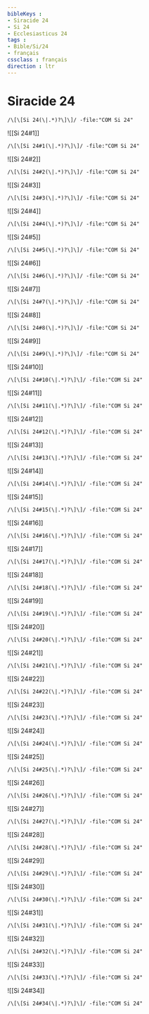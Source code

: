 ```yaml
---
bibleKeys : 
- Siracide 24
- Si 24
- Ecclesiasticus 24
tags : 
- Bible/Si/24
- français
cssclass : français
direction : ltr
---
```


# Siracide 24

```query
/\[\[Si 24(\|.*)?\]\]/ -file:"COM Si 24"
```



![[Si 24#1]]

```query
/\[\[Si 24#1(\|.*)?\]\]/ -file:"COM Si 24"
```

![[Si 24#2]]

```query
/\[\[Si 24#2(\|.*)?\]\]/ -file:"COM Si 24"
```

![[Si 24#3]]

```query
/\[\[Si 24#3(\|.*)?\]\]/ -file:"COM Si 24"
```

![[Si 24#4]]

```query
/\[\[Si 24#4(\|.*)?\]\]/ -file:"COM Si 24"
```

![[Si 24#5]]

```query
/\[\[Si 24#5(\|.*)?\]\]/ -file:"COM Si 24"
```

![[Si 24#6]]

```query
/\[\[Si 24#6(\|.*)?\]\]/ -file:"COM Si 24"
```

![[Si 24#7]]

```query
/\[\[Si 24#7(\|.*)?\]\]/ -file:"COM Si 24"
```

![[Si 24#8]]

```query
/\[\[Si 24#8(\|.*)?\]\]/ -file:"COM Si 24"
```

![[Si 24#9]]

```query
/\[\[Si 24#9(\|.*)?\]\]/ -file:"COM Si 24"
```

![[Si 24#10]]

```query
/\[\[Si 24#10(\|.*)?\]\]/ -file:"COM Si 24"
```

![[Si 24#11]]

```query
/\[\[Si 24#11(\|.*)?\]\]/ -file:"COM Si 24"
```

![[Si 24#12]]

```query
/\[\[Si 24#12(\|.*)?\]\]/ -file:"COM Si 24"
```

![[Si 24#13]]

```query
/\[\[Si 24#13(\|.*)?\]\]/ -file:"COM Si 24"
```

![[Si 24#14]]

```query
/\[\[Si 24#14(\|.*)?\]\]/ -file:"COM Si 24"
```

![[Si 24#15]]

```query
/\[\[Si 24#15(\|.*)?\]\]/ -file:"COM Si 24"
```

![[Si 24#16]]

```query
/\[\[Si 24#16(\|.*)?\]\]/ -file:"COM Si 24"
```

![[Si 24#17]]

```query
/\[\[Si 24#17(\|.*)?\]\]/ -file:"COM Si 24"
```

![[Si 24#18]]

```query
/\[\[Si 24#18(\|.*)?\]\]/ -file:"COM Si 24"
```

![[Si 24#19]]

```query
/\[\[Si 24#19(\|.*)?\]\]/ -file:"COM Si 24"
```

![[Si 24#20]]

```query
/\[\[Si 24#20(\|.*)?\]\]/ -file:"COM Si 24"
```

![[Si 24#21]]

```query
/\[\[Si 24#21(\|.*)?\]\]/ -file:"COM Si 24"
```

![[Si 24#22]]

```query
/\[\[Si 24#22(\|.*)?\]\]/ -file:"COM Si 24"
```

![[Si 24#23]]

```query
/\[\[Si 24#23(\|.*)?\]\]/ -file:"COM Si 24"
```

![[Si 24#24]]

```query
/\[\[Si 24#24(\|.*)?\]\]/ -file:"COM Si 24"
```

![[Si 24#25]]

```query
/\[\[Si 24#25(\|.*)?\]\]/ -file:"COM Si 24"
```

![[Si 24#26]]

```query
/\[\[Si 24#26(\|.*)?\]\]/ -file:"COM Si 24"
```

![[Si 24#27]]

```query
/\[\[Si 24#27(\|.*)?\]\]/ -file:"COM Si 24"
```

![[Si 24#28]]

```query
/\[\[Si 24#28(\|.*)?\]\]/ -file:"COM Si 24"
```

![[Si 24#29]]

```query
/\[\[Si 24#29(\|.*)?\]\]/ -file:"COM Si 24"
```

![[Si 24#30]]

```query
/\[\[Si 24#30(\|.*)?\]\]/ -file:"COM Si 24"
```

![[Si 24#31]]

```query
/\[\[Si 24#31(\|.*)?\]\]/ -file:"COM Si 24"
```

![[Si 24#32]]

```query
/\[\[Si 24#32(\|.*)?\]\]/ -file:"COM Si 24"
```

![[Si 24#33]]

```query
/\[\[Si 24#33(\|.*)?\]\]/ -file:"COM Si 24"
```

![[Si 24#34]]

```query
/\[\[Si 24#34(\|.*)?\]\]/ -file:"COM Si 24"
```

